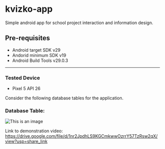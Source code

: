 # kvizko-app
Simple android app for school project interaction and information design. 

 Pre-requisites
--------------

- Android target SDK v29
- Andorid minimum SDK v19
- Android Build Tools v29.0.3
--------------

### Tested Device
<ul>
<li>Pixel 5 API 26</li>
</ul>

Consider the following database tables for the application.<br>
### Database Table:<br>
![This is an image](https://cdn.discordapp.com/attachments/801853548975489044/929047132860727318/unknown.png)


Link to demonstration video: https://drive.google.com/file/d/1nr2JpdhLS9KGCmkwwOzrrY57TzRsw2qX/view?usp=share_link

